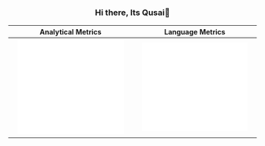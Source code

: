 <div align="center">

### Hi there, Its Qusai👋

    
| Analytical Metrics                     | Language Metrics                       |
|:--------------------------------------:|:--------------------------------------:|
| <img src="/half_cal.svg" width="90%"/> | <img src="/lang_metrics.svg" width="90%"/> |

    
</div>

<!--
**AlbusTheDev/AlbusTheDev** is a ✨ _special_ ✨ repository because its `README.md` (this file) appears on your GitHub profile.

Here are some ideas to get you started:

- 🔭 I’m currently working on ...
- 🌱 I’m currently learning ...
- 👯 I’m looking to collaborate on ...
- 🤔 I’m looking for help with ...
- 💬 Ask me about ...
- 📫 How to reach me: ...
- 😄 Pronouns: ...
- ⚡ Fun fact: ...
-->
